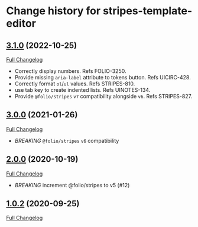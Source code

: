 # Change history for stripes-template-editor

## [3.1.0](https://github.com/folio-org/stripes-template-editor/tree/v3.1.0) (2022-10-25)
[Full Changelog](https://github.com/folio-org/stripes-template-editor/compare/v3.0.0...v3.1.0)

* Correctly display numbers. Refs FOLIO-3250.
* Provide missing `aria-label` attribute to tokens button. Refs UICIRC-428.
* Correctly format `ol`/`ul` values. Refs STRIPES-810.
* use tab key to create indented lists. Refs UINOTES-134.
* Provide `@folio/stripes` `v7` compatibility alongside `v6`. Refs STRIPES-827.

## [3.0.0](https://github.com/folio-org/stripes-template-editor/tree/v3.0.0) (2021-01-26)
[Full Changelog](https://github.com/folio-org/stripes-template-editor/compare/v2.0.0...v3.0.0)

* *BREAKING* `@folio/stripes` `v6` compatibility

## [2.0.0](https://github.com/folio-org/stripes-template-editor/tree/v2.0.0) (2020-10-19)
[Full Changelog](https://github.com/folio-org/stripes-template-editor/compare/v1.0.2...v2.0.0)

* *BREAKING* increment @folio/stripes to v5 (#12)

## [1.0.2](https://github.com/folio-org/stripes-template-editor/tree/v1.0.2) (2020-09-25)
[Full Changelog](https://github.com/folio-org/stripes-template-editor/compare/v1.0.0...v1.0.2)
